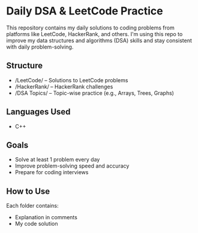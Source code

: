 # Daily DSA & LeetCode Practice

This repository contains my daily solutions to coding problems from platforms like LeetCode, HackerRank, and others. I'm using this repo to improve my data structures and algorithms (DSA) skills and stay consistent with daily problem-solving.

## Structure

- /LeetCode/ – Solutions to LeetCode problems
- /HackerRank/ – HackerRank challenges
- /DSA Topics/ – Topic-wise practice (e.g., Arrays, Trees, Graphs)

## Languages Used
- C++

## Goals

- Solve at least 1 problem every day
- Improve problem-solving speed and accuracy
- Prepare for coding interviews

## How to Use

Each folder contains:
- Explanation in comments
- My code solution
